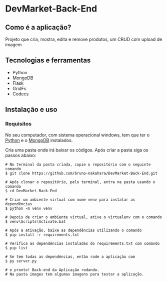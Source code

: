 <h1>DevMarket-Back-End</h1>

<h2>Como é a aplicação?</h2>

<p>Projeto que cria, mostra, edita e remove produtos, um CRUD com upload de imagem</p>

<h2>Tecnologias e ferramentas</h2>

<ul>
  <li>Python</li>
  <li>MongoDB</li>
  <li>Flask</li>
  <li>GridFs</li>
  <li>Codecs</li>
</ul>

<h2>Instalação e uso</h2>

<h3>Requisitos</h3>
<p>No seu computador, com sistema operacional windows, tem que ter o <a href="https://www.python.org/downloads/">Python</a> e o <a href="https://www.mongodb.com/try/download/community">MongoDB</a> instalados.</p>

<p>Cria uma pasta onde irá baixar os códigos. Após criar a pasta siga os passos abaixo:</p>

```
# No terminal da pasta criada, copie o repositório com o seguinte comando
$ git clone https://github.com/bruno-nakahara/DevMarket-Back-End.git

# Após clonar o repositório, pelo terminal, entra na pasta usando o comando
$ cd DevMarket-Back-End

# Criar um ambiente virtual com nome venv para instalar as dependências
$ python -m venv venv

# Depois de criar o ambiente virtual, ative o virtualenv com o comando
$ venv\Scripts\Activate.bat

# Após a ativação, baixe as dependências utilizando o comando 
$ pip install -r requirements.txt

# Verifica as dependências instaladas do requirements.txt com comando
$ pip list

# Se tem todas as dependências, então rode a aplicação com
$ py server.py

# e pronto! Back-end da Aplicação rodando.
# Na pasta images tem algumas imagens para testar a aplicação.
```
